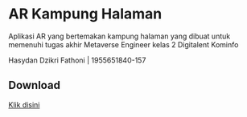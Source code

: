 # AR Kampung Halaman
 Aplikasi AR yang bertemakan kampung halaman yang dibuat untuk memenuhi tugas akhir Metaverse Engineer kelas 2 Digitalent Kominfo
 
 Hasydan Dzikri Fathoni | 1955651840-157
 
 ## Download
 [Klik disini](https://github.com/dzikrihf07/AR-Room/releases/tag/v1.0)
